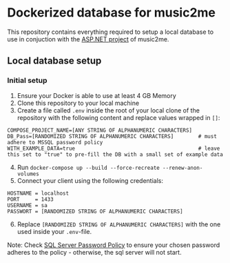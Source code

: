 # Dockerized database for music2me

This repository contains everything required to setup a local database to use in conjuction with the [ASP.NET project](https://dev.azure.com/sunlab-devops/music2me/_git/web%20application) of music2me.

## Local database setup
### Initial setup
1. Ensure your Docker is able to use at least 4 GB Memory
2. Clone this repository to your local machine
3. Create a file called `.env` inside the root of your local clone of the repository with the following content and replace values wrapped in `[]`:
```
COMPOSE_PROJECT_NAME=[ANY STRING OF ALPHANUMERIC CHARACTERS]
DB_Pass=[RANDOMIZED STRING OF ALPHANUMERIC CHARACTERS]        # must adhere to MSSQL password policy
WITH_EXAMPLE_DATA=true                                        # leave this set to "true" to pre-fill the DB with a small set of example data
```
4. Run `docker-compose up --build --force-recreate --renew-anon-volumes`
5. Connect your client using the following credentials:
```
HOSTNAME = localhost
PORT     = 1433
USERNAME = sa
PASSWORT = [RANDOMIZED STRING OF ALPHANUMERIC CHARACTERS]
```
6. Replace `[RANDOMIZED STRING OF ALPHANUMERIC CHARACTERS]` with the one used inside your `.env`-file.

Note: Check [SQL Server Password Policy](https://docs.microsoft.com/en-us/sql/relational-databases/security/password-policy?view=sql-server-ver15#password-complexity) to ensure your chosen password adheres to the policy - otherwise, the sql server will not start.